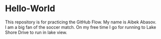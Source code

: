 # Hello-World
This repository is for practicing the GitHub Flow.
My name is Aibek Abasov. I am a big fan of the soccer match. On my free time I go for running to Lake Shore Drive to run in lake view.
